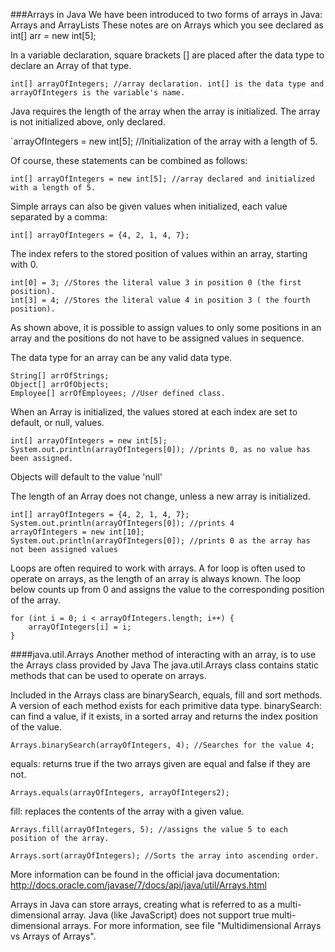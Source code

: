 ###Arrays in Java
We have been introduced to two forms of arrays in Java: Arrays and ArrayLists
These notes are on Arrays which you see declared as int[] arr = new int[5];

In a variable declaration, square brackets [] are placed after the data type to declare an Array of that type.

`int[] arrayOfIntegers; //array declaration. int[] is the data type and arrayOfIntegers is the variable's name.`

Java requires the length of the array when the array is initialized.
The array is not initialized above, only declared.

`arrayOfIntegers = new int[5]; //Initialization of the array with a length of 5.

Of course, these statements can be combined as follows:

`int[] arrayOfIntegers = new int[5]; //array declared and initialized with a length of 5.`

Simple arrays can also be given values when initialized, each value separated by a comma:

`int[] arrayOfIntegers = {4, 2, 1, 4, 7};`

The index refers to the stored position of values within an array, starting with 0.
```
int[0] = 3; //Stores the literal value 3 in position 0 (the first position).
int[3] = 4; //Stores the literal value 4 in position 3 ( the fourth position).
```
As shown above, it is possible to assign values to only some positions in an array and the positions do not have to be assigned values in sequence.

The data type for an array can be any valid data type.
```
String[] arrOfStrings;
Object[] arrOfObjects;
Employee[] arrOfEmployees; //User defined class.
```

When an Array is initialized, the values stored at each index are set to default, or null, values.
```
int[] arrayOfIntegers = new int[5];
System.out.println(arrayOfIntegers[0]); //prints 0, as no value has been assigned.
```
Objects will default to the value 'null'

The length of an Array does not change, unless a new array is initialized.
```
int[] arrayOfIntegers = {4, 2, 1, 4, 7};
System.out.println(arrayOfIntegers[0]); //prints 4
arrayOfIntegers = new int[10];
System.out.println(arrayOfIntegers[0]); //prints 0 as the array has not been assigned values
```

Loops are often required to work with arrays.
A for loop is often used to operate on arrays, as the length of an array is always known.
The loop below counts up from 0 and assigns the value to the corresponding position of the array.
```
for (int i = 0; i < arrayOfIntegers.length; i++) {
	arrayOfIntegers[i] = i;
}
```
####java.util.Arrays
Another method of interacting with an array, is to use the Arrays class provided by Java
The java.util.Arrays class contains static methods that can be used to operate on arrays.

Included in the Arrays class are binarySearch, equals, fill and sort methods.
A version of each method exists for each primitive data type.
binarySearch: can find a value, if it exists, in a sorted array and returns the index position of the value.

`Arrays.binarySearch(arrayOfIntegers, 4); //Searches for the value 4;`

equals: returns true if the two arrays given are equal and false if they are not.

`Arrays.equals(arrayOfIntegers, arrayOfIntegers2);`

fill: replaces the contents of the array with a given value.

`Arrays.fill(arrayOfIntegers, 5); //assigns the value 5 to each position of the array.`

`Arrays.sort(arrayOfIntegers); //Sorts the array into ascending order.`

More information can be found in the official java documentation: http://docs.oracle.com/javase/7/docs/api/java/util/Arrays.html


Arrays in Java can store arrays, creating what is referred to as a multi-dimensional array.
Java (like JavaScript) does not support true multi-dimensional arrays.
For more information, see file "Multidimensional Arrays vs Arrays of Arrays".

